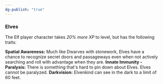 ```yaml
---
dg-publish: "true"
---
```

### Elves

The Elf player character takes *20% more XP* to level, but has the following traits:

**Spatial Awareness:** Much like Dwarves with stonework, Elves have a chance to recognize secret doors and passageways even when not actively searching and roll with advantage when they are.
**Innate Immunity - Paralysis:** There is something that's hard to pin down about Elves. Elves cannot be paralyzed.
**Darkvision:** Elvenkind can see in the dark to a limit of 60 feet.
